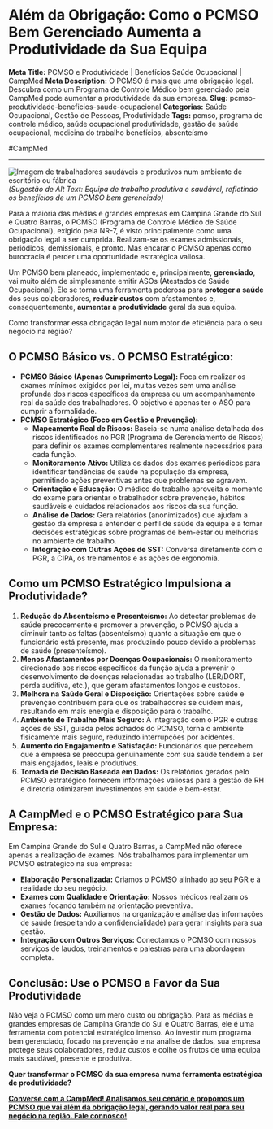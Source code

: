 # Além da Obrigação: Como o PCMSO Bem Gerenciado Aumenta a Produtividade da Sua Equipa

**Meta Title:** PCMSO e Produtividade | Benefícios Saúde Ocupacional | CampMed
**Meta Description:** O PCMSO é mais que uma obrigação legal. Descubra como um Programa de Controle Médico bem gerenciado pela CampMed pode aumentar a produtividade da sua empresa.
**Slug:** pcmso-produtividade-beneficios-saude-ocupacional
**Categorias:** Saúde Ocupacional, Gestão de Pessoas, Produtividade
**Tags:** pcmso, programa de controle médico, saúde ocupacional produtividade, gestão de saúde ocupacional, medicina do trabalho benefícios, absenteísmo

#CampMed

---

![Imagem de trabalhadores saudáveis e produtivos num ambiente de escritório ou fábrica](placeholder_imagem_pcmso_produtividade.jpg) *(Sugestão de Alt Text: Equipa de trabalho produtiva e saudável, refletindo os benefícios de um PCMSO bem gerenciado)*

Para a maioria das médias e grandes empresas em Campina Grande do Sul e Quatro Barras, o PCMSO (Programa de Controle Médico de Saúde Ocupacional), exigido pela NR-7, é visto principalmente como uma obrigação legal a ser cumprida. Realizam-se os exames admissionais, periódicos, demissionais, e pronto. Mas encarar o PCMSO apenas como burocracia é perder uma oportunidade estratégica valiosa.

Um PCMSO bem planeado, implementado e, principalmente, **gerenciado**, vai muito além de simplesmente emitir ASOs (Atestados de Saúde Ocupacional). Ele se torna uma ferramenta poderosa para **proteger a saúde** dos seus colaboradores, **reduzir custos** com afastamentos e, consequentemente, **aumentar a produtividade** geral da sua equipa.

Como transformar essa obrigação legal num motor de eficiência para o seu negócio na região?

## O PCMSO Básico vs. O PCMSO Estratégico:

*   **PCMSO Básico (Apenas Cumprimento Legal):** Foca em realizar os exames mínimos exigidos por lei, muitas vezes sem uma análise profunda dos riscos específicos da empresa ou um acompanhamento real da saúde dos trabalhadores. O objetivo é apenas ter o ASO para cumprir a formalidade.
*   **PCMSO Estratégico (Foco em Gestão e Prevenção):**
    *   **Mapeamento Real de Riscos:** Baseia-se numa análise detalhada dos riscos identificados no PGR (Programa de Gerenciamento de Riscos) para definir os exames complementares realmente necessários para cada função.
    *   **Monitoramento Ativo:** Utiliza os dados dos exames periódicos para identificar tendências de saúde na população da empresa, permitindo ações preventivas antes que problemas se agravem.
    *   **Orientação e Educação:** O médico do trabalho aproveita o momento do exame para orientar o trabalhador sobre prevenção, hábitos saudáveis e cuidados relacionados aos riscos da sua função.
    *   **Análise de Dados:** Gera relatórios (anonimizados) que ajudam a gestão da empresa a entender o perfil de saúde da equipa e a tomar decisões estratégicas sobre programas de bem-estar ou melhorias no ambiente de trabalho.
    *   **Integração com Outras Ações de SST:** Conversa diretamente com o PGR, a CIPA, os treinamentos e as ações de ergonomia.

## Como um PCMSO Estratégico Impulsiona a Produtividade?

1.  **Redução do Absenteísmo e Presenteísmo:** Ao detectar problemas de saúde precocemente e promover a prevenção, o PCMSO ajuda a diminuir tanto as faltas (absenteísmo) quanto a situação em que o funcionário está presente, mas produzindo pouco devido a problemas de saúde (presenteísmo).
2.  **Menos Afastamentos por Doenças Ocupacionais:** O monitoramento direcionado aos riscos específicos da função ajuda a prevenir o desenvolvimento de doenças relacionadas ao trabalho (LER/DORT, perda auditiva, etc.), que geram afastamentos longos e custosos.
3.  **Melhora na Saúde Geral e Disposição:** Orientações sobre saúde e prevenção contribuem para que os trabalhadores se cuidem mais, resultando em mais energia e disposição para o trabalho.
4.  **Ambiente de Trabalho Mais Seguro:** A integração com o PGR e outras ações de SST, guiada pelos achados do PCMSO, torna o ambiente fisicamente mais seguro, reduzindo interrupções por acidentes.
5.  **Aumento do Engajamento e Satisfação:** Funcionários que percebem que a empresa se preocupa genuinamente com sua saúde tendem a ser mais engajados, leais e produtivos.
6.  **Tomada de Decisão Baseada em Dados:** Os relatórios gerados pelo PCMSO estratégico fornecem informações valiosas para a gestão de RH e diretoria otimizarem investimentos em saúde e bem-estar.

## A CampMed e o PCMSO Estratégico para Sua Empresa:

Em Campina Grande do Sul e Quatro Barras, a CampMed não oferece apenas a realização de exames. Nós trabalhamos para implementar um PCMSO estratégico na sua empresa:

*   **Elaboração Personalizada:** Criamos o PCMSO alinhado ao seu PGR e à realidade do seu negócio.
*   **Exames com Qualidade e Orientação:** Nossos médicos realizam os exames focando também na orientação preventiva.
*   **Gestão de Dados:** Auxiliamos na organização e análise das informações de saúde (respeitando a confidencialidade) para gerar insights para sua gestão.
*   **Integração com Outros Serviços:** Conectamos o PCMSO com nossos serviços de laudos, treinamentos e palestras para uma abordagem completa.

## Conclusão: Use o PCMSO a Favor da Sua Produtividade

Não veja o PCMSO como um mero custo ou obrigação. Para as médias e grandes empresas de Campina Grande do Sul e Quatro Barras, ele é uma ferramenta com potencial estratégico imenso. Ao investir num programa bem gerenciado, focado na prevenção e na análise de dados, sua empresa protege seus colaboradores, reduz custos e colhe os frutos de uma equipa mais saudável, presente e produtiva.

**Quer transformar o PCMSO da sua empresa numa ferramenta estratégica de produtividade?**

[**Converse com a CampMed! Analisamos seu cenário e propomos um PCMSO que vai além da obrigação legal, gerando valor real para seu negócio na região. Fale connosco!**](https://campmedocupacional.com/?page_id=233)

